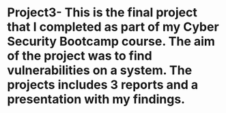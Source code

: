 # Project3- This is the final project that I completed as part of my Cyber Security Bootcamp course. The aim of the project was to find vulnerabilities on a system. The projects includes 3 reports and a presentation with my findings. 
